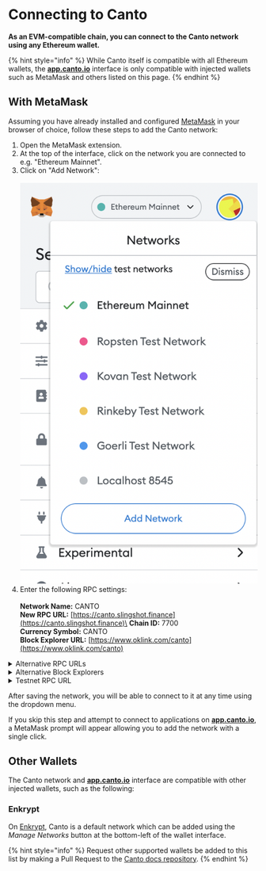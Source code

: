 # Connecting to Canto

**As an EVM-compatible chain, you can connect to the Canto network using any Ethereum wallet.**

{% hint style="info" %}
While Canto itself is compatible with all Ethereum wallets, the [**app.canto.io**](https://app.canto.io/) interface is only compatible with injected wallets such as MetaMask and others listed on this page.
{% endhint %}

## With MetaMask

Assuming you have already installed and configured [MetaMask](https://metamask.io/) in your browser of choice, follow these steps to add the Canto network:

1. Open the MetaMask extension.
2. At the top of the interface, click on the network you are connected to e.g. "Ethereum Mainnet".
3. Click on "Add Network":\
   \
   <img src="../.gitbook/assets/Screenshot 2022-08-05 at 17.55.05.png" alt="" data-size="original">
4. Enter the following RPC settings:\
   \
   **Network Name:** CANTO\
   **New RPC URL:** [https://canto.slingshot.finance](https://canto.slingshot.finance)\
   **Chain ID:** 7700\
   **Currency Symbol:** CANTO\
   **Block Explorer URL:** [https://www.oklink.com/canto](https://www.oklink.com/canto)

<details>

<summary>Alternative RPC URLs</summary>

* [https://canto-rpc.ansybl.io](https://canto-rpc.ansybl.io)
* [https://canto.gravitychain.io](https://canto.gravitychain.io)

</details>

<details>

<summary>Alternative Block Explorers</summary>

Canto EVM:

* [https://parsec.fi/](https://parsec.fi/)
* [https://cantoscan.xyz/](https://cantoscan.xyz/)
* [https://canto.dex.guru/](https://canto.dex.guru/)

Canto EVM and Native:

* [https://www.mintscan.io/canto](https://www.mintscan.io/canto)

</details>

<details>

<summary>Testnet RPC URL</summary>

**Network Name:** Canto Testnet\
**New RPC URL:** `https://canto-testnet.plexnode.wtf`\
**Chain ID:** 7701\
**Currency Symbol:** CANTO\
**Block Explorer URL:** [https://testnet.tuber.build/](https://testnet.tuber.build/) **Alternative Explorer URL:** [https://canto-test.dex.guru/](https://canto-test.dex.guru/)

</details>

After saving the network, you will be able to connect to it at any time using the dropdown menu.

If you skip this step and attempt to connect to applications on [**app.canto.io**](https://app.canto.io/), a MetaMask prompt will appear allowing you to add the network with a single click.

## Other Wallets

The Canto network and [**app.canto.io**](https://app.canto.io/) interface are compatible with other injected wallets, such as the following:

### Enkrypt

On [Enkrypt](https://www.enkrypt.com/?mtm\_campaign=Canto%20Wiki%20Connecting%20to%20Cant), Canto is a default network which can be added using the _Manage Networks_ button at the bottom-left of the wallet interface.

{% hint style="info" %}
Request other supported wallets be added to this list by making a Pull Request to the [Canto docs repository](https://github.com/Canto-Network/docs).
{% endhint %}
